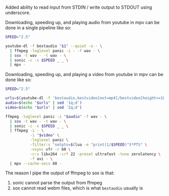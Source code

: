 Added ability to read input from STDIN / write output to STDOUT using underscore.


Downloading, speeding up, and playing audio from youtube in mpv can be done in a single pipeline like so:
```bash
SPEED="2.5"

youtube-dl -f bestaudio "$1" --quiet -o - \
  | ffmpeg -loglevel panic -i - -f wav - \
  | sox -t wav - -t wav - \
  | sonic -c -s $SPEED _ _ \
  | mpv -
```

Downloading, speeding up, and playing a video from youtube in mpv can be done like so:
```bash
SPEED="2.5"

urls=$(youtube-dl -f 'bestaudio,bestvideo[ext=mp4]/bestvideo[height<=1800]/bestvideo' "$1" --quiet --get-url)
audio=$(echo "$urls" | sed '1q;d')
video=$(echo "$urls" | sed '2q;d')

ffmpeg -loglevel panic -i "$audio" -f wav - \
  | sox -t wav - -t wav - \
  | sonic -c -s $SPEED _ _ \
  | ffmpeg -i - \
           -i "$video" \
           -loglevel panic \
           -filter:v "setpts=$(lua -e "print(1/$SPEED)")*PTS" \
           -vsync vfr -r 60 \
           -c:v libx264 -crf 22 -preset ultrafast -tune zerolatency \
           -f avi - \
  | mpv --cache-secs 60 -
```

The reason I pipe the output of ffmpeg to sox is that:
1) sonic cannot parse the output from ffmpeg
2) sox cannot read webm files, which is what `bestaudio` usually is
